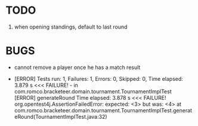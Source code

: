 # TODO

1. when opening standings, default to last round

# BUGS
- cannot remove a player once he has a match result

- [ERROR] Tests run: 1, Failures: 1, Errors: 0, Skipped: 0, Time elapsed: 3.879 s <<< FAILURE! - in com.romco.bracketeer.domain.tournament.TournamentImplTest
  [ERROR] generateRound  Time elapsed: 3.878 s  <<< FAILURE!
  org.opentest4j.AssertionFailedError: expected: <3> but was: <4>
  	at com.romco.bracketeer.domain.tournament.TournamentImplTest.generateRound(TournamentImplTest.java:32)